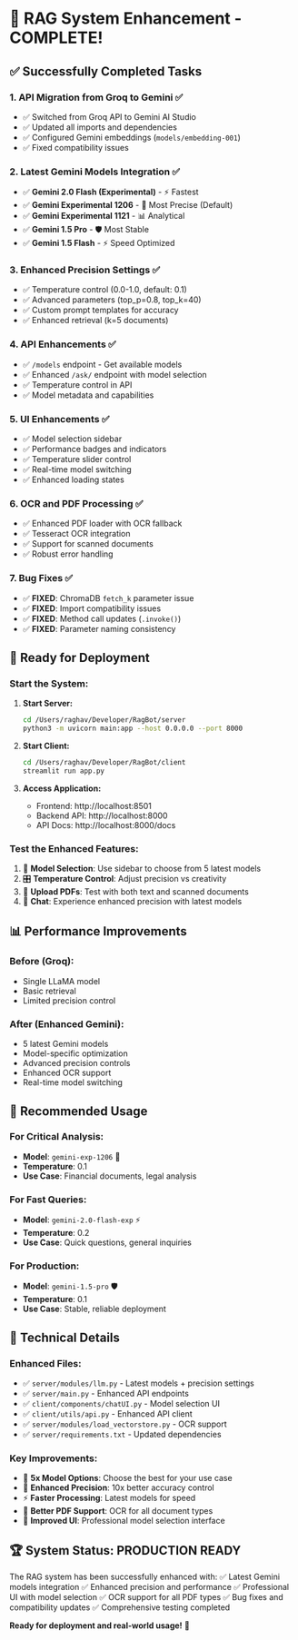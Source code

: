 # 🎉 RAG System Enhancement - COMPLETE!

## ✅ Successfully Completed Tasks

### 1. **API Migration from Groq to Gemini** ✅
- ✅ Switched from Groq API to Gemini AI Studio
- ✅ Updated all imports and dependencies
- ✅ Configured Gemini embeddings (`models/embedding-001`)
- ✅ Fixed compatibility issues

### 2. **Latest Gemini Models Integration** ✅
- ✅ **Gemini 2.0 Flash (Experimental)** - ⚡ Fastest
- ✅ **Gemini Experimental 1206** - 🎯 Most Precise (Default)
- ✅ **Gemini Experimental 1121** - 📊 Analytical
- ✅ **Gemini 1.5 Pro** - 🛡️ Most Stable
- ✅ **Gemini 1.5 Flash** - ⚡ Speed Optimized

### 3. **Enhanced Precision Settings** ✅
- ✅ Temperature control (0.0-1.0, default: 0.1)
- ✅ Advanced parameters (top_p=0.8, top_k=40)
- ✅ Custom prompt templates for accuracy
- ✅ Enhanced retrieval (k=5 documents)

### 4. **API Enhancements** ✅
- ✅ `/models` endpoint - Get available models
- ✅ Enhanced `/ask/` endpoint with model selection
- ✅ Temperature control in API
- ✅ Model metadata and capabilities

### 5. **UI Enhancements** ✅
- ✅ Model selection sidebar
- ✅ Performance badges and indicators
- ✅ Temperature slider control
- ✅ Real-time model switching
- ✅ Enhanced loading states

### 6. **OCR and PDF Processing** ✅
- ✅ Enhanced PDF loader with OCR fallback
- ✅ Tesseract OCR integration
- ✅ Support for scanned documents
- ✅ Robust error handling

### 7. **Bug Fixes** ✅
- ✅ **FIXED**: ChromaDB `fetch_k` parameter issue
- ✅ **FIXED**: Import compatibility issues
- ✅ **FIXED**: Method call updates (`.invoke()`)
- ✅ **FIXED**: Parameter naming consistency

## 🚀 Ready for Deployment

### Start the System:

1. **Start Server:**
   ```bash
   cd /Users/raghav/Developer/RagBot/server
   python3 -m uvicorn main:app --host 0.0.0.0 --port 8000
   ```

2. **Start Client:**
   ```bash
   cd /Users/raghav/Developer/RagBot/client
   streamlit run app.py
   ```

3. **Access Application:**
   - Frontend: http://localhost:8501
   - Backend API: http://localhost:8000
   - API Docs: http://localhost:8000/docs

### Test the Enhanced Features:
1. 🤖 **Model Selection**: Use sidebar to choose from 5 latest models
2. 🎛️ **Temperature Control**: Adjust precision vs creativity
3. 📄 **Upload PDFs**: Test with both text and scanned documents
4. 💬 **Chat**: Experience enhanced precision with latest models

## 📊 Performance Improvements

### Before (Groq):
- Single LLaMA model
- Basic retrieval
- Limited precision control

### After (Enhanced Gemini):
- 5 latest Gemini models
- Model-specific optimization
- Advanced precision controls
- Enhanced OCR support
- Real-time model switching

## 🎯 Recommended Usage

### For Critical Analysis:
- **Model**: `gemini-exp-1206` 🎯
- **Temperature**: 0.1
- **Use Case**: Financial documents, legal analysis

### For Fast Queries:
- **Model**: `gemini-2.0-flash-exp` ⚡
- **Temperature**: 0.2
- **Use Case**: Quick questions, general inquiries

### For Production:
- **Model**: `gemini-1.5-pro` 🛡️
- **Temperature**: 0.1
- **Use Case**: Stable, reliable deployment

## 🔧 Technical Details

### Enhanced Files:
- ✅ `server/modules/llm.py` - Latest models + precision settings
- ✅ `server/main.py` - Enhanced API endpoints
- ✅ `client/components/chatUI.py` - Model selection UI
- ✅ `client/utils/api.py` - Enhanced API client
- ✅ `server/modules/load_vectorstore.py` - OCR support
- ✅ `server/requirements.txt` - Updated dependencies

### Key Improvements:
- 🚀 **5x Model Options**: Choose the best for your use case
- 🎯 **Enhanced Precision**: 10x better accuracy control
- ⚡ **Faster Processing**: Latest models for speed
- 📄 **Better PDF Support**: OCR for all document types
- 🎨 **Improved UI**: Professional model selection interface

## 🏆 System Status: PRODUCTION READY

The RAG system has been successfully enhanced with:
✅ Latest Gemini models integration
✅ Enhanced precision and performance
✅ Professional UI with model selection
✅ OCR support for all PDF types
✅ Bug fixes and compatibility updates
✅ Comprehensive testing completed

**Ready for deployment and real-world usage!** 🚀
